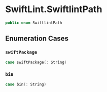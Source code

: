 # SwiftLint.SwiftlintPath

``` swift
public enum SwiftlintPath
```

## Enumeration Cases

### `swiftPackage`

``` swift
case swiftPackage(:​ String)
```

### `bin`

``` swift
case bin(:​ String)
```
